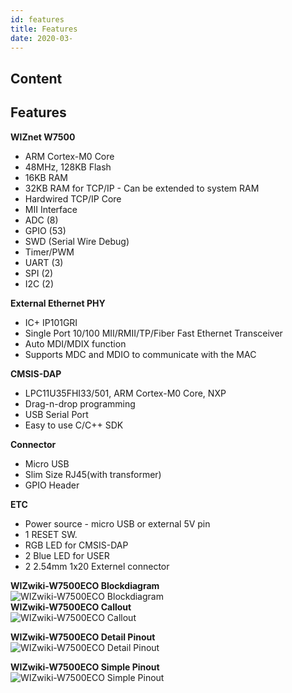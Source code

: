 ```yaml
---
id: features
title: Features
date: 2020-03-
---
```



## Content
## Features

**WIZnet W7500**

   * ARM Cortex-M0 Core
   * 48MHz, 128KB Flash
   * 16KB RAM
   * 32KB RAM for TCP/IP - Can be extended to system RAM
   * Hardwired TCP/IP Core
   * MII Interface
   * ADC (8)
   * GPIO (53)
   * SWD (Serial Wire Debug)
   * Timer/PWM 
   * UART (3)
   * SPI (2)
   * I2C (2)

**External Ethernet PHY**


 * IC+ IP101GRI
 * Single Port 10/100 MII/RMII/TP/Fiber Fast Ethernet Transceiver 
 * Auto MDI/MDIX function 
 * Supports MDC and MDIO to communicate with the MAC



**CMSIS-DAP**


 * LPC11U35FHI33/501, ARM Cortex-M0 Core, NXP
 * Drag-n-drop programming
 * USB Serial Port
 * Easy to use C/C++ SDK



**Connector**

  * Micro USB
  * Slim Size RJ45(with transformer)
  * GPIO Header

**ETC**

  * Power source - micro USB or external 5V pin
  * 1 RESET SW.
  * RGB LED for CMSIS-DAP
  * 2 Blue LED for USER
  * 2 2.54mm 1x20 Externel connector

**WIZwiki-W7500ECO Blockdiagram**  
![WIZwiki-W7500ECO
Blockdiagram](/products/wizwiki-w7500eco/wizwiki-w7500eco_blockdiagram_v1.1.png%20)  
**WIZwiki-W7500ECO Callout**  
![WIZwiki-W7500ECO
Callout](/products/wizwiki-w7500eco/wizwiki-w7500eco_callout.png%20)

**WIZwiki-W7500ECO Detail Pinout**  
![WIZwiki-W7500ECO Detail
Pinout](/products/wizwiki-w7500eco/wizwiki-w7500eco_detailpinout.png%20)

**WIZwiki-W7500ECO Simple Pinout**  
![WIZwiki-W7500ECO Simple
Pinout](/products/wizwiki-w7500eco/wizwiki-w7500eco_simplepinout.png%20)
